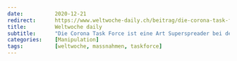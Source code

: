 ```yaml
---
date:          2020-12-21
redirect:      https://www.weltwoche-daily.ch/beitrag/die-corona-task-force-ist-eine-art-superspreader-bei-der-verbreitung-von-halbwahrheiten-und-vermutungen/
title:         Weltwoche daily
subtitle:      "Die Corona Task Force ist eine Art Superspreader bei der Verbreitung von Halbwahrheiten und Vermutungen"
categories:    [Manipulation]
tags:          [weltwoche, massnahmen, taskforce]
---
```

